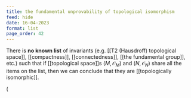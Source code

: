 ```yaml
---
title: the fundamental unprovability of topological isomorphism
feed: hide
date: 16-04-2023
format: list
page_order: 42
---
```



There is **no known list** of invariants (e.g. [[T2 (Hausdroff) topological space]], [[compactness]], [[connectedness]], [[the fundamental group]], etc.) such that if [[topological space]]s $(M, \mathcal O_M)$ and $(N, \mathcal O_N)$ share all the items on the list, then we can conclude that they are [[topologically isomorphic]].

\(